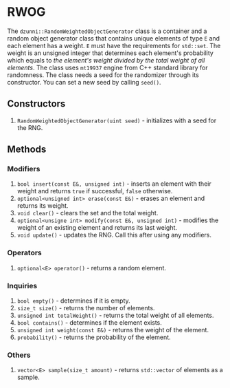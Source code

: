 # RWOG
The `dzunni::RandomWeightedObjectGenerator` class is a container and a random object generator class that contains unique elements of type `E` and each element has a weight. `E` must have the requirements for `std::set`. The weight is an unsigned integer that determines each element's probability which equals to _the element's weight divided by the total weight of all elements_. The class uses `mt19937` engine from C++ standard library for randomness. The class needs a seed for the randomizer through its constructor. You can set a new seed by calling `seed()`.

## Constructors
1. `RandomWeightedObjectGenerator(uint seed)` - initializes with a seed for the RNG.

## Methods
### Modifiers
1. `bool insert(const E&, unsigned int)` - inserts an element with their weight and returns `true` if successful, `false` otherwise.
2. `optional<unsigned int> erase(const E&)` - erases an element and returns its weight.
3. `void clear()` - clears the set and the total weight.
4. `optional<unsigne int> modify(const E&, unsigned int)` - modifies the weight of an existing element and returns its last weight.
5. `void update()` - updates the RNG. Call this after using any modifiers.
### Operators
1. `optional<E> operator()` - returns a random element.
### Inquiries
1. `bool empty()` - determines if it is empty. 
2. `size_t size()` - returns the number of elements.
3. `unsigned int totalWeight()` - returns the total weight of all elements.
4. `bool contains()` - determines if the element exists.
5. `unsigned int weight(const E&)` - returns the weight of the element.
6. `probability()` - returns the probability of the element.
### Others
1. `vector<E> sample(size_t amount)` - returns `std::vector` of elements as a sample.
